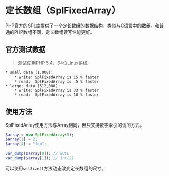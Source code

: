 # 定长数组（SplFixedArray）

PHP官方的SPL库提供了一个定长数组的数据结构，类似与C语言中的数组。和普通的PHP数组不同，定长数组读写性能更好。

官方测试数据
----
> 测试使用PHP 5.4，64位Linux系统
```shell
* small data (1,000):
    * write: SplFixedArray is 15 % faster
    * read:  SplFixedArray is  5 % faster
* larger data (512,000):
    * write: SplFixedArray is 33 % faster
    * read:  SplFixedArray is 10 % faster
```

使用方法
----
SplFixedArray使用方法与Array相同，但只支持数字索引的访问方式。

```php
$array = new SplFixedArray(5);
$array[1] = 2;
$array[4] = "foo";

var_dump($array[0]); // NULL
var_dump($array[1]); // int(2)
```

可以使用`setSize()`方法动态改变定长数组的尺寸。